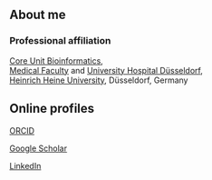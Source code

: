 ## About me

### Professional affiliation

[Core Unit Bioinformatics](https://www.cubi.team),\
[Medical Faculty](https://www.medizin.hhu.de/) and [University Hospital Düsseldorf](https://www.uniklinik-duesseldorf.de/),\
[Heinrich Heine University](https://www.hhu.de), Düsseldorf, Germany

## Online profiles

[ORCID](https://orcid.org/0000-0001-7441-532X)

[Google Scholar](https://scholar.google.com/citations?user=TilLlWIAAAAJ&hl=en)

[LinkedIn](https://www.linkedin.com/in/ptrebert/)

<!--
**ptrebert/ptrebert** is a ✨ _special_ ✨ repository because its `README.md` (this file) appears on your GitHub profile.

Here are some ideas to get you started:

- 🤔 I’m looking for help with ...
- 💬 Ask me about ...
- 📫 How to reach me: ...
- 😄 Pronouns: ...
- ⚡ Fun fact: ...
-->
